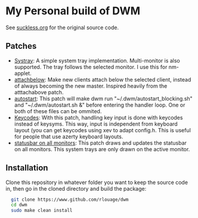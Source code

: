 # My Personal build of DWM
See [suckless.org](https://dwm.suckless.org "dwm.suckless.org") for the original source code.


## Patches
- [Systray](https://dwm.suckless.org/patches/systray/ "systray"): A simple system tray implementation. Multi-monitor is also supported. The tray follows the selected monitor. I use this for nm-applet.
- [attachbelow](https://dwm.suckless.org/patches/attachbelow/ "attachbelow"): Make new clients attach below the selected client, instead of always becoming the new master. Inspired heavily from the atttachabove patch.
- [autostart](https://dwm.suckless.org/patches/autostart/ "autostart"): This patch will make dwm run "~/.dwm/autostart_blocking.sh" and "~/.dwm/autostart.sh &" before entering the handler loop. One or both of these files can be ommited.
- [Keycodes](https://dwm.suckless.org/patches/keycodes/ "keycodes"): With this patch, handling key input is done with keycodes instead of keysyms. This way, input is independent from keyboard layout (you can get keycodes using xev to adapt config.h. This is useful for people that use azerty keyboard layouts.
- [statusbar on all monitors](https://dwm.suckless.org/patches/statusallmons/ "statusbar on all monitors"): This patch draws and updates the statusbar on all monitors. This system trays are only drawn on the active monitor.

## Installation
Clone this repository in whatever folder you want to keep the source code in, then go in the cloned directory and build the package:

```bash
  git clone https://www.github.com/rlouage/dwm
  cd dwm
  sudo make clean install
```
